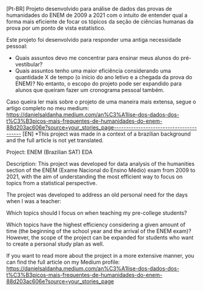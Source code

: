 [Pt-BR]
Projeto desenvolvido para análise de dados das provas de humanidades do ENEM de 2009 a 2021 com o intuito de entender qual a forma mais eficiente de focar os tópicos da seção de ciências humanas da prova por um ponto de vista estatístico.

Este projeto foi desenvolvido para responder uma antiga necessidade pessoal: 
- Quais assuntos devo me concentrar para ensinar meus alunos do pré-vestibular? 
- Quais assuntos tenho uma maior eficiência considerando uma quantidade X de tempo (o início do ano letivo e a chegada da prova do ENEM)? No entanto, o escopo do projeto pode ser expandido para alunos que queiram fazer um cronograma pessoal também.

Caso queira ler mais sobre o projeto de uma maneira mais extensa, segue o artigo completo no meu medium:
https://danielsaldanha.medium.com/an%C3%A1lise-dos-dados-dos-t%C3%B3picos-mais-frequentes-de-humanidades-do-enem-88d203ac606e?source=your_stories_page----------------------------------------
[EN]
*This project was made in a context of a brazilian background and the full article is not yet translated. 

Project: ENEM (Brazilian SAT) EDA

Description:
This project was developed for data analysis of the humanities section of the ENEM (Exame Nacional do Ensino Médio) exam from 2009 to 2021, with the aim of understanding the most efficient way to focus on topics from a statistical perspective.

The project was developed to address an old personal need for the days when I was a teacher:

Which topics should I focus on when teaching my pre-college students?

Which topics have the highest efficiency considering a given amount of time (the beginning of the school year and the arrival of the ENEM exam)? 
However, the scope of the project can be expanded for students who want to create a personal study plan as well.

If you want to read more about the project in a more extensive manner, you can find the full article on my Medium profile: https://danielsaldanha.medium.com/an%C3%A1lise-dos-dados-dos-t%C3%B3picos-mais-frequentes-de-humanidades-do-enem-88d203ac606e?source=your_stories_page
